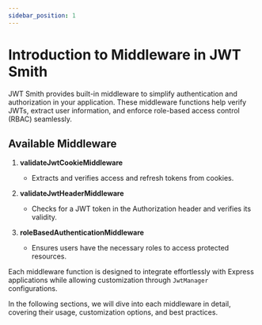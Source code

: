 ```yaml
---
sidebar_position: 1
---
```


# Introduction to Middleware in JWT Smith

JWT Smith provides built-in middleware to simplify authentication and authorization in your application. These middleware functions help verify JWTs, extract user information, and enforce role-based access control (RBAC) seamlessly.

## Available Middleware

1. **validateJwtCookieMiddleware**
   - Extracts and verifies access and refresh tokens from cookies.
   
2. **validateJwtHeaderMiddleware**
   - Checks for a JWT token in the Authorization header and verifies its validity.
   
3. **roleBasedAuthenticationMiddleware**
   - Ensures users have the necessary roles to access protected resources.
   
Each middleware function is designed to integrate effortlessly with Express applications while allowing customization through `JwtManager` configurations.

In the following sections, we will dive into each middleware in detail, covering their usage, customization options, and best practices.

